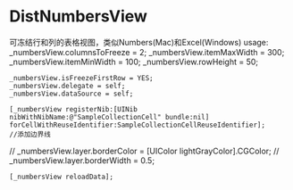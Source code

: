 # DistNumbersView
可冻结行和列的表格视图，类似Numbers(Mac)和Excel(Windows)
usage:
    _numbersView.columnsToFreeze = 2;
    _numbersView.itemMaxWidth = 300;
    _numbersView.itemMinWidth = 100;
    _numbersView.rowHeight = 50;

    _numbersView.isFreezeFirstRow = YES;
    _numbersView.delegate = self;
    _numbersView.dataSource = self;
    
    [_numbersView registerNib:[UINib nibWithNibName:@"SampleCollectionCell" bundle:nil] forCellWithReuseIdentifier:SampleCollectionCellReuseIdentifier];
    //添加边界线
//    _numbersView.layer.borderColor = [UIColor lightGrayColor].CGColor;
//    _numbersView.layer.borderWidth = 0.5;
    
    [_numbersView reloadData];
